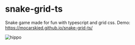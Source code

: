 # snake-grid-ts
Snake game made for fun with typescript and grid css.
Demo: https://mocarskied.github.io/snake-grid-ts/


![hippo](https://i.gyazo.com/e3ffb037d943260d1352daa7d95c6fe8.gif)
